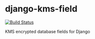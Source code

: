 # django-kms-field
[![Build Status](https://travis-ci.org/skruger/django-kms-field.svg?branch=master)](https://travis-ci.org/skruger/django-kms-field)

KMS encrypted database fields for Django
